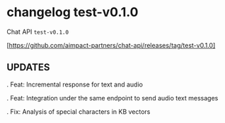 # changelog test-v0.1.0

Chat API `test-v0.1.0`

[https://github.com/aimpact-partners/chat-api/releases/tag/test-v0.1.0]

## UPDATES

. Feat: Incremental response for text and audio

. Feat: Integration under the same endpoint to send audio text messages

. Fix: Analysis of special characters in KB vectors
